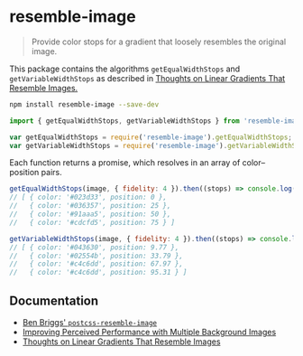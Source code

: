 # resemble-image

> Provide color stops for a gradient that loosely resembles the original image.

This package contains the algorithms `getEqualWidthStops` and `getVariableWidthStops` as described in [Thoughts on Linear Gradients That Resemble Images.][3]

``` bash
npm install resemble-image --save-dev
```

``` js
import { getEqualWidthStops, getVariableWidthStops } from 'resemble-image';
```

``` js
var getEqualWidthStops = require('resemble-image').getEqualWidthStops;
var getVariableWidthStops = require('resemble-image').getVariableWidthStops;
```

Each function returns a promise, which resolves in an array of color–position pairs.

``` js
getEqualWidthStops(image, { fidelity: 4 }).then((stops) => console.log(stops));
// [ { color: '#023d33', position: 0 },
//   { color: '#036357', position: 25 },
//   { color: '#91aaa5', position: 50 },
//   { color: '#cdcfd5', position: 75 } ]

getVariableWidthStops(image, { fidelity: 4 }).then((stops) => console.log(stops));
// [ { color: '#043630', position: 9.77 },
//   { color: '#02554b', position: 33.79 },
//   { color: '#c4c6dd', position: 67.97 },
//   { color: '#c4c6dd', position: 95.31 } ]
```

## Documentation
* [Ben Briggs' `postcss-resemble-image`][1]
* [Improving Perceived Performance with Multiple Background Images][2]
* [Thoughts on Linear Gradients That Resemble Images][3]

[1]: https://github.com/ben-eb/postcss-resemble-image
[2]: http://csswizardry.com/2016/10/improving-perceived-performance-with-multiple-background-images/
[3]: https://manu.ninja/thoughts-on-linear-gradients-that-resemble-images
